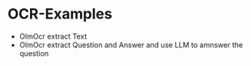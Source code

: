 # OCR-Examples

- OlmOcr extract Text
- OlmOcr extract Question and Answer and use LLM to amnswer the question